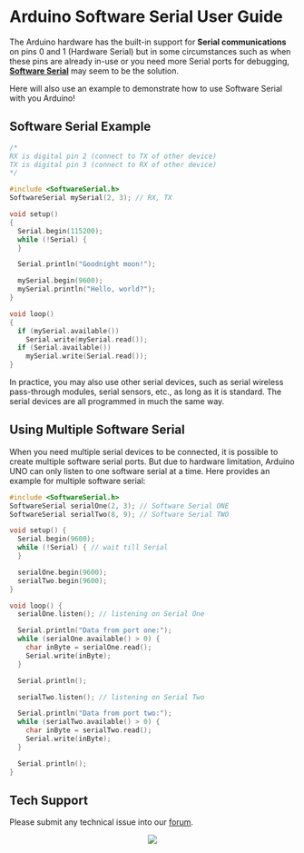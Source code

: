 # Arduino Software Serial User Guide

The Arduino hardware has the built-in support for **Serial communications** on pins 0 and 1 (Hardware Serial) but in some circumstances such as when these pins are already in-use or you need more Serial ports for debugging, [**Software Serial**](https://www.arduino.cc/en/Reference/softwareSerial) may seem to be the solution.

Here will also use an example to demonstrate how to use Software Serial with you Arduino!

## Software Serial Example

```cpp 
/*
RX is digital pin 2 (connect to TX of other device)
TX is digital pin 3 (connect to RX of other device)
*/

#include <SoftwareSerial.h>
SoftwareSerial mySerial(2, 3); // RX, TX

void setup()
{
  Serial.begin(115200);
  while (!Serial) {
  }

  Serial.println("Goodnight moon!");

  mySerial.begin(9600);
  mySerial.println("Hello, world?");
}

void loop()
{
  if (mySerial.available())
    Serial.write(mySerial.read());
  if (Serial.available())
    mySerial.write(Serial.read());
}
```

In practice, you may also use other serial devices, such as serial wireless pass-through modules, serial sensors, etc., as long as it is standard. The serial devices are all programmed in much the same way.

## Using Multiple Software Serial

When you need multiple serial devices to be connected, it is possible to create multiple software serial ports. But due to hardware limitation, Arduino UNO can only listen to one software serial at a time. Here provides an example for multiple software serial:

```cpp
#include <SoftwareSerial.h>
SoftwareSerial serialOne(2, 3); // Software Serial ONE
SoftwareSerial serialTwo(8, 9); // Software Serial TWO

void setup() {
  Serial.begin(9600);
  while (!Serial) { // wait till Serial
  }

  serialOne.begin(9600);
  serialTwo.begin(9600);
}

void loop() {
  serialOne.listen(); // listening on Serial One

  Serial.println("Data from port one:");
  while (serialOne.available() > 0) {
    char inByte = serialOne.read();
    Serial.write(inByte);
  }

  Serial.println();

  serialTwo.listen(); // listening on Serial Two

  Serial.println("Data from port two:");
  while (serialTwo.available() > 0) {
    char inByte = serialTwo.read();
    Serial.write(inByte);
  }

  Serial.println();
}
```

## Tech Support
Please submit any technical issue into our [forum](https://forum.seeedstudio.com/). 
<br /><p style="text-align:center"><a href="https://www.seeedstudio.com/act-4.html?utm_source=wiki&utm_medium=wikibanner&utm_campaign=newproducts" target="_blank"><img src="https://files.seeedstudio.com/wiki/Wiki_Banner/new_product.jpg" /></a></p>
